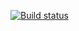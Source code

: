 [![Build status](https://ci.appveyor.com/api/projects/status/r80lpsil525gric2/branch/main?svg=true)](https://ci.appveyor.com/project/k-emiko/aqa1-2/branch/main)
